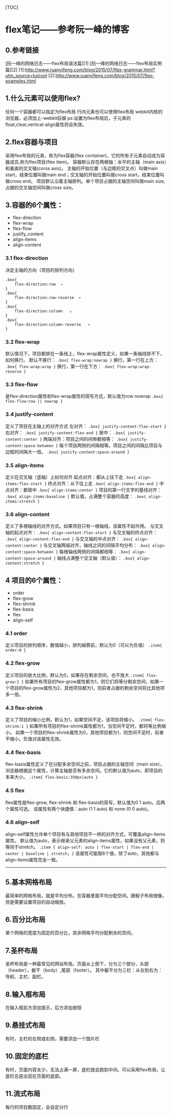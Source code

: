 [TOC]
# flex笔记——参考阮一峰的博客<br/>
## 0.参考链接
[阮一峰的网络日志——flex布局语法篇][1]
[阮一峰的网络日志——flex布局实例篇][2]
[1]:http://www.ruanyifeng.com/blog/2015/07/flex-grammar.html?utm_source=tuicool
[2]:http://www.ruanyifeng.com/blog/2015/07/flex-examples.html
## 1.什么元素可以使用flex?
任何一个容器都可以指定为flex布局
行内元素也可以使用flex布局
webkit内核的浏览器，必须加上-webkit前缀
ps:设置为flex布局后，子元素的float,clear,vertical-align属性将会失效。
## 2.flex容器与项目
采用flex布局的元素，称为flex容器(flex container)，它的所有子元素自动成为容器成员,称为flex项目(flex item)。
容器默认存在两根轴：水平的主轴（main axis）和垂直的交叉轴(corss axis)。
主轴的开始位置（与边框的交叉点）叫做main start，结束位置叫做main end；交叉轴的开始位置叫做cross start，结束位置叫做cross end。
项目默认沿着主轴排列。单个项目占据的主轴空间叫做main size,占据的交叉轴空间叫做cross size。<br/>
## 3.容器的6个属性：
* flex-direction
* flex-wrap
* flex-flow
* justify_content
* align-items
* align-content
### 3.1 flex-direction
决定主轴的方向（项目的排列方向）
```
.box{
	flex-direction:row	→
}
.box{
	flex-direction:row-reverse	←
}
.box{
	flex-direction:column	↓
}
.box{
	flex-direction:column-reverse	↑
}
```
### 3.2 flex-wrap
默认情况下，项目都排在一条线上，flex-wrap属性定义，如果一条轴线排不下，如何换行。
默认不换行：
`
.box{
	flex-wrap:nowrap
}
`
换行，第一行在上方：
`
.box{
	flex-wrap:wrap
}
`
换行，第一行在下方：
`
.box{
	flex-wrap:wrap-reverse
}
`
### 3.3 flex-flow
是flex-direction属性和flex-wrap属性的简写方式，默认值为row nowrap
`
.box{
	flex-flow:row || nowrap
}
`
### 3.4 justify-content
定义了项目在主轴上的对齐方式
左对齐：
`
.box{
	justify-content:flex-start
}
`
右对齐：
`
.box{
	justify-content:flex-end
}
`
居中：
`
.box{
	justify-content:center
}
`
两端对齐：项目之间的间隙都相等：
`
.box{
	justify-content:space-between
}
`
每个项目两侧的间隔相等。项目之间的间隔比项目与边框的间隔大一倍。
`
.box{
	justify-content:space-around
}
`
### 3.5 align-items
定义在交叉轴（竖轴）上如何对齐
起点对齐：都从上往下走
`
.box{
	align-items:flex-start
}
`
终点对齐：从下往上走
`
.box{
	align-items:flex-end
}
`
中点对齐：都居中
`
.box{
	align-items:center
}
`
项目的第一行文字的基线对齐：
`
.box{
	align-items:baseline
}
`
默认值，占满整个容器的高度：
`
.box{
	align-items:stretch
}
`
### 3.6 align-content
定义了多根轴线的对齐方式。如果项目只有一根轴线，该属性不起作用。
与交叉轴的起点对齐：
`
.box{
	align-content:flex-start
}
`
与交叉轴的终点对齐：
`
.box{
	align-content:flex-end
}
`
与交叉轴的中点对齐：
`
.box{
	align-content:center
}
`
与交叉轴两端对齐，轴线之间的间隔平均分布：
`
.box{
	align-content:space-between
}
`
每根轴线两侧的间隔都相等：
`
.box{
	align-content:space-around
}
`
轴线占满整个交叉轴（默认值）：
`
.box{
	align-content:stretch
}
`
## 4 项目的6个属性：
* order
* flex-grow
* flex-shrink
* flex-basis
* flex
* align-self
### 4.1 order
定义项目的排列顺序，数值越小，排列越靠前，默认为0（可以为负值）
`
.item{
	order:0
}
`
### 4.2 flex-grow
定义项目的放大比例，默认为0，如果存在剩余空间，也不放大
`
.item{
	flex-grow:1
}
`
如果所有项目的flex-grow属性都为1，则它们将等分剩余空间，如果一个项目的flex-grow属性为2，其他项目都为1，则前者占据的剩余空间将比其他项多一倍。
### 4.3 flex-shrink
定义了项目的缩小比例，默认为1，如果空间不足，该项目将缩小。
`
.item{
	flex-shrink:1
}
`
如果所有项目的flex-shrink属性都为1，当空间不足时，都将等比例缩小。
如果一个项目的flex-shrink属性为0，其他项目都为1，则空间不足时，前者不缩小。负值对该属性无效。
### 4.4 flex-basis
flex-basis属性定义了在分配多余空间之前，项目占据的主轴空间（main size）。
浏览器根据这个属性，计算主轴是否有多余空间。它的默认值为auto，即项目的本来大小。
`
.item{
	flex-basis:350px|auto
}
`
### 4.5 flex
flex属性是flex-grow, flex-shrink 和 flex-basis的简写，默认值为0 1 auto。后两个属性可选。
该属性有两个快捷值：auto (1 1 auto) 和 none (0 0 auto)。
### 4.6 align-self
align-self属性允许单个项目有与其他项目不一样的对齐方式，可覆盖align-items属性。
默认值为auto，表示继承父元素的align-items属性，如果没有父元素，则等同于stretch。
`
.item {
  align-self: auto | flex-start | flex-end | center | baseline | stretch;
}
`
该属性可能取6个值，除了auto，其他都与align-items属性完全一致。
***
## 5.基本网格布局
最简单的网格布局，就是平均分布。在容器里面平均分配空间。跟骰子布局很像，但是需要设置项目的自动缩放。<br/>
## 6.百分比布局
某个网格的宽度为固定的百分比，其余网格平均分配剩余的空间。
## 7.圣杯布局
圣杯布局是一种最常见的网站布局。页面从上倒下，分为三个部分，头部（header），躯干（body）,尾部（footer）。
其中躯干分为三栏：从左到右为：导航、主栏、副栏。
## 8.输入框布局
在输入框前方添加提示，后方添加按钮
## 9.悬挂式布局
有时，主栏的左侧或右侧，需要添加一个图片栏
## 10.固定的底栏
有时，页面内容太少，无法占满一屏，底栏就会跑到中间。可以采用flex布局，让底栏总是出现在页面的底部。
## 11.流式布局
每行的项目数固定，会自定分行
